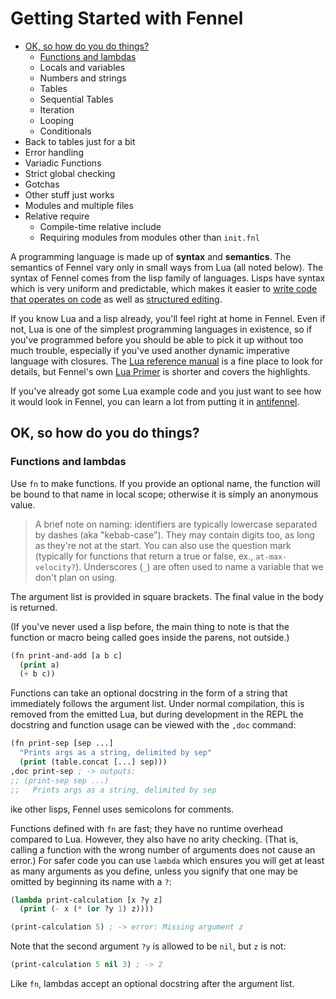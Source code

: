 # Getting Started with Fennel
 * [OK, so how do you do things?](#ok-so-how-do-you-do-things)
   * [Functions and lambdas](#functions-and-lambdas)
   * Locals and variables
   * Numbers and strings
   * Tables
   * Sequential Tables
   * Iteration
   * Looping
   * Conditionals
 * Back to tables just for a bit
 * Error handling
 * Variadic Functions
 * Strict global checking
 * Gotchas
 * Other stuff just works
 * Modules and multiple files
 * Relative require
   * Compile-time relative include
   * Requiring modules from modules other than `init.fnl`

A programming language is made up of **syntax** and **semantics**. The semantics of Fennel vary only in small ways from Lua (all noted below). The syntax of Fennel comes from the lisp family of languages. Lisps have syntax which is very uniform and predictable, which makes it easier to [write code that operates on code](https://stopa.io/post/265) as well as [structured editing](http://danmidwood.com/content/2014/11/21/animated-paredit.html).

If you know Lua and a lisp already, you'll feel right at home in Fennel. Even if not, Lua is one of the simplest programming languages in existence, so if you've programmed before you should be able to pick it up without too much trouble, especially if you've used another dynamic imperative language with closures. The [Lua reference manual](https://www.lua.org/manual/5.4/) is a fine place to look for details, but Fennel's own [Lua Primer](https://fennel-lang.org/lua-primer) is shorter and covers the highlights.

If you've already got some Lua example code and you just want to see how it would look in Fennel, you can learn a lot from putting it in [antifennel](https://fennel-lang.org/see).

## OK, so how do you do things?
### Functions and lambdas
Use `fn` to make functions. If you provide an optional name, the function will be bound to that name in local scope; otherwise it is simply an anonymous value.

> A brief note on naming: identifiers are typically lowercase separated by dashes (aka "kebab-case"). They may contain digits too, as long as they're not at the start. You can also use the question mark (typically for functions that return a true or false, ex., `at-max-velocity?`). Underscores (`_`) are often used to name a variable that we don't plan on using.

The argument list is provided in square brackets. The final value in the body is returned.

(If you've never used a lisp before, the main thing to note is that the function or macro being called goes inside the parens, not outside.)

```lisp
(fn print-and-add [a b c]
  (print a)
  (+ b c))
```

Functions can take an optional docstring in the form of a string that immediately follows the argument list. Under normal compilation, this is removed from the emitted Lua, but during development in the REPL the docstring and function usage can be viewed with the `,doc` command:

```lisp
(fn print-sep [sep ...]
  "Prints args as a string, delimited by sep"
  (print (table.concat [...] sep)))
,doc print-sep ; -> outputs:
;; (print-sep sep ...)
;;   Prints args as a string, delimited by sep
```

ike other lisps, Fennel uses semicolons for comments.

Functions defined with `fn` are fast; they have no runtime overhead compared to Lua. However, they also have no arity checking. (That is, calling a function with the wrong number of arguments does not cause an error.) For safer code you can use `lambda` which ensures you will get at least as many arguments as you define, unless you signify that one may be omitted by beginning its name with a `?`:

```lisp
(lambda print-calculation [x ?y z]
  (print (- x (* (or ?y 1) z))))

(print-calculation 5) ; -> error: Missing argument z
```

Note that the second argument `?y` is allowed to be `nil`, but `z` is not:

```lisp
(print-calculation 5 nil 3) ; -> 2
```

Like `fn`, lambdas accept an optional docstring after the argument list.
